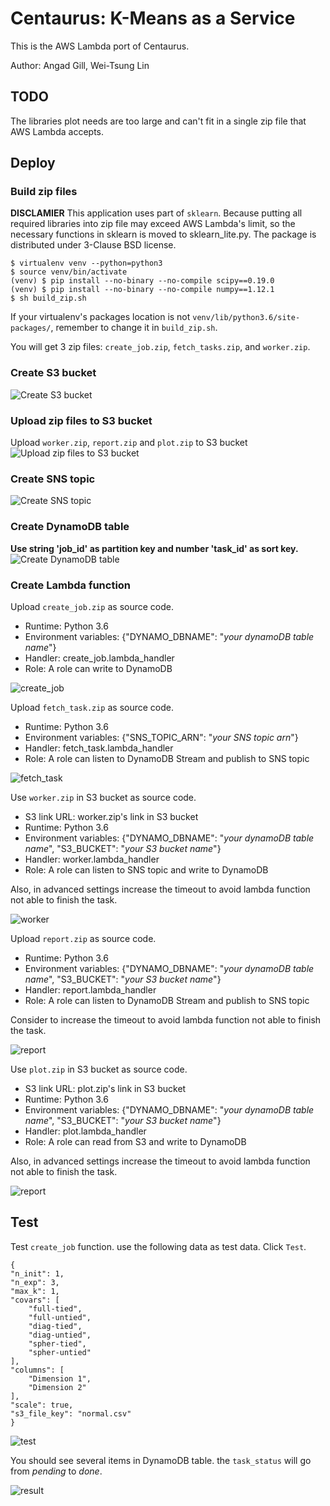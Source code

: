 # Centaurus: K-Means as a Service
This is the AWS Lambda port of Centaurus.

Author: Angad Gill, Wei-Tsung Lin

## TODO
The libraries plot needs are too large and can't fit in a single zip file that AWS Lambda accepts.

## Deploy

### Build zip files

**DISCLAMIER** This application uses part of `sklearn`. Because putting all required libraries into zip file may exceed AWS Lambda's limit, so the necessary functions in sklearn is moved to sklearn_lite.py. The package is distributed under 3-Clause BSD license.

    $ virtualenv venv --python=python3
    $ source venv/bin/activate
    (venv) $ pip install --no-binary --no-compile scipy==0.19.0
    (venv) $ pip install --no-binary --no-compile numpy==1.12.1
    $ sh build_zip.sh
If your virtualenv's packages location is not `venv/lib/python3.6/site-packages/`, remember to change it in `build_zip.sh`.

You will get 3 zip files: `create_job.zip`, `fetch_tasks.zip`, and `worker.zip`.

### Create S3 bucket
![Create S3 bucket](doc/1.png)

### Upload zip files to S3 bucket
Upload `worker.zip`, `report.zip` and `plot.zip` to S3 bucket
![Upload zip files to S3 bucket](doc/2.png)

### Create SNS topic
![Create SNS topic](doc/3.png)

### Create DynamoDB table
**Use string 'job_id' as partition key and number 'task_id' as sort key.**
![Create DynamoDB table](doc/4.png)

### Create Lambda function
Upload `create_job.zip` as source code.

* Runtime: Python 3.6
* Environment variables: {"DYNAMO_DBNAME": "*your dynamoDB table name*"}
* Handler: create_job.lambda_handler
* Role: A role can write to DynamoDB

![create_job](doc/5.png)

Upload `fetch_task.zip` as source code.

* Runtime: Python 3.6
* Environment variables: {"SNS_TOPIC_ARN": "*your SNS topic arn*"}
* Handler: fetch_task.lambda_handler
* Role: A role can listen to DynamoDB Stream and publish to SNS topic

![fetch_task](doc/6.png)

Use `worker.zip` in S3 bucket as source code.

* S3 link URL: worker.zip's link in S3 bucket
* Runtime: Python 3.6
* Environment variables: {"DYNAMO_DBNAME": "*your dynamoDB table name*", "S3_BUCKET": "*your S3 bucket name*"}
* Handler: worker.lambda_handler
* Role: A role can listen to SNS topic and write to DynamoDB

Also, in advanced settings increase the timeout to avoid lambda function not able to finish the task.

![worker](doc/7.png)

Upload `report.zip` as source code.

* Runtime: Python 3.6
* Environment variables: {"DYNAMO_DBNAME": "*your dynamoDB table name*", "S3_BUCKET": "*your S3 bucket name*"}
* Handler: report.lambda_handler
* Role: A role can listen to DynamoDB Stream and publish to SNS topic

Consider to increase the timeout to avoid lambda function not able to finish the task.

![report](doc/10.png)

Use `plot.zip` in S3 bucket as source code.

* S3 link URL: plot.zip's link in S3 bucket
* Runtime: Python 3.6
* Environment variables: {"DYNAMO_DBNAME": "*your dynamoDB table name*", "S3_BUCKET": "*your S3 bucket name*"}
* Handler: plot.lambda_handler
* Role: A role can read from S3 and write to DynamoDB

Also, in advanced settings increase the timeout to avoid lambda function not able to finish the task.

![report](doc/11.png)

## Test

Test `create_job` function. use the following data as test data. Click `Test`.

    {
    "n_init": 1,
    "n_exp": 3,
    "max_k": 1,
    "covars": [
        "full-tied",
        "full-untied",
        "diag-tied",
        "diag-untied",
        "spher-tied",
        "spher-untied"
    ],
    "columns": [
        "Dimension 1",
        "Dimension 2"
    ],
    "scale": true,
    "s3_file_key": "normal.csv"
    }

![test](doc/8.png)

You should see several items in DynamoDB table. the `task_status` will go from *pending* to *done*.

![result](doc/9.png)
